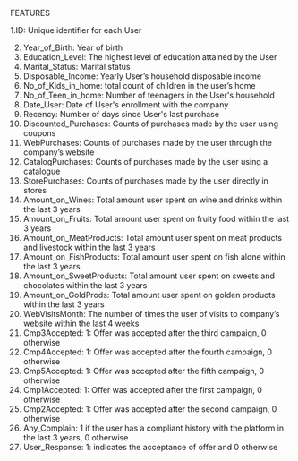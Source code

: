 FEATURES

1.ID: Unique identifier for each User

2. Year_of_Birth: Year of birth
3. Education_Level: The highest level of education attained by the User
4. Marital_Status: Marital status
5. Disposable_Income: Yearly User’s household disposable income
6. No_of_Kids_in_home: total count of children in the user’s home
7. No_of_Teen_in_home: Number of teenagers in the User's household
8. Date_User: Date of User's enrollment with the company
9. Recency: Number of days since User's last purchase
10. Discounted_Purchases: Counts of purchases made by the user using coupons
11. WebPurchases: Counts of purchases made by the user through the company’s website
12. CatalogPurchases: Counts of purchases made by the user using a catalogue
13. StorePurchases: Counts of purchases made by the user directly in stores
14. Amount_on_Wines: Total amount user spent on wine and drinks within the last 3 years
15. Amount_on_Fruits: Total amount user spent on fruity food within the last 3 years
16. Amount_on_MeatProducts: Total amount user spent on meat products and livestock within the last 3 years
17. Amount_on_FishProducts: Total amount user spent on fish alone within the last 3 years
18. Amount_on_SweetProducts: Total amount user spent on sweets and chocolates within the last 3 years
19. Amount_on_GoldProds: Total amount user spent on golden products within the last 3 years
20. WebVisitsMonth: The number of times the user of visits to company’s website within the last 4 weeks
21. Cmp3Accepted: 1: Offer was accepted after the third campaign, 0 otherwise
22. Cmp4Accepted: 1: Offer was accepted after the fourth campaign, 0 otherwise
23. Cmp5Accepted: 1: Offer was accepted after the fifth campaign, 0 otherwise
24. Cmp1Accepted: 1: Offer was accepted after the first campaign, 0 otherwise
25. Cmp2Accepted: 1: Offer was accepted after the second campaign, 0 otherwise
26. Any_Complain: 1 if the user has a compliant history with the platform in the last 3 years, 0 otherwise
27. User_Response: 1: indicates the acceptance of offer and 0 otherwise
